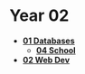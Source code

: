 <!-- generated by markdown-notes-tree -->

# Year 02

<!-- optional markdown-notes-tree directory description starts here -->

<!-- optional markdown-notes-tree directory description ends here -->

- [**01 Databases**](<01 Databases>)
    - [**04 School**](<01 Databases/04 School>)
- [**02 Web Dev**](<02 Web Dev>)
